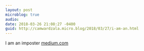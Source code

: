 ```yaml
---
layout: post
microblog: true
audio: 
date: 2018-03-26 21:08:27 -0400
guid: http://camwardzala.micro.blog/2018/03/27/i-am-an.html
---
```

I am an imposter [medium.com](https://medium.com/@camwardzala/i-am-an-imposter-1e0b5db52260?source=userActivityShare-f2e6dde40b60-1522114124)
